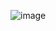 ![image](https://github.com/DivyaSagarReddy/Spaceship-Titanic-Survival-Kaggle/assets/57056733/3a507f93-9e5c-45b9-a5e8-6faa0474843d)
